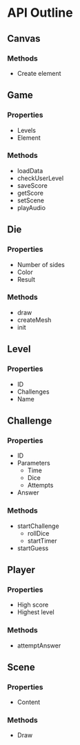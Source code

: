 # API Outline

## Canvas

### Methods

* Create element

## Game

### Properties

* Levels
* Element

### Methods

* loadData
* checkUserLevel
* saveScore
* getScore
* setScene
* playAudio

## Die

### Properties

* Number of sides
* Color
* Result

### Methods

* draw
* createMesh
* init

## Level

### Properties

* ID
* Challenges
* Name

## Challenge

### Properties

* ID
* Parameters
  * Time
  * Dice
  * Attempts
* Answer

### Methods

* startChallenge
  * rollDice
  * startTimer
* startGuess

## Player

### Properties

* High score
* Highest level

### Methods

* attemptAnswer

## Scene

### Properties

* Content

### Methods

* Draw
